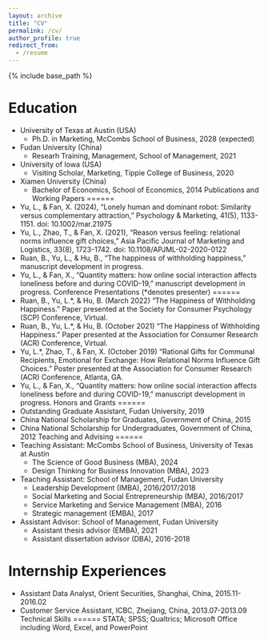 ```yaml
---
layout: archive
title: "CV"
permalink: /cv/
author_profile: true
redirect_from:
  - /resume
---
```


{% include base_path %}

Education
======
* University of Texas at Austin (USA)
  * Ph.D. in Marketing, McCombs School of Business, 2028 (expected)
* Fudan University (China)
  * Researh Training, Management, School of Management, 2021
* University of Iowa (USA)
  * Visiting Scholar, Marketing, Tippie College of Business, 2020
* Xiamen University (China)
  * Bachelor of Economics, School of Economics, 2014
Publications and Working Papers
======
* Yu, L., & Fan, X. (2024), “Lonely human and dominant robot: Similarity versus
  complementary attraction,” Psychology & Marketing, 41(5), 1133-1151. doi:
  10.1002/mar.21975
* Yu, L., Zhao, T., & Fan, X. (2021), “Reason versus feeling: relational norms influence
  gift choices,” Asia Pacific Journal of Marketing and Logistics, 33(8), 1723-1742. doi:
  10.1108/APJML-02-2020-0122
* Ruan, B., Yu, L., & Hu, B., “The happiness of withholding happiness,” manuscript
  development in progress.
* Yu, L., & Fan, X., “Quantity matters: how online social interaction affects loneliness
  before and during COVID-19,” manuscript development in progress.
Conference Presentations (*denotes presenter)
======
* Ruan, B., Yu, L.*, & Hu, B. (March 2022) “The Happiness of Withholding Happiness.”
  Paper presented at the Society for Consumer Psychology (SCP) Conference, Virtual.
* Ruan, B., Yu, L.*, & Hu, B. (October 2021) “The Happiness of Withholding Happiness.”
  Paper presented at the Association for Consumer Research (ACR) Conference, Virtual.
* Yu, L.*, Zhao, T., & Fan, X. (October 2019) “Rational Gifts for Communal Recipients,
  Emotional for Exchange: How Relational Norms Influence Gift Choices.” Poster presented
  at the Association for Consumer Research (ACR) Conference, Atlanta, GA.
* Yu, L., & Fan, X., “Quantity matters: how online social interaction affects loneliness
  before and during COVID-19,” manuscript development in progress.
Honors and Grants
======
* Outstanding Graduate Assistant, Fudan University, 2019
* China National Scholarship for Graduates, Government of China, 2015
* China National Scholarship for Undergraduates, Government of China, 2012
Teaching and Advising
======
* Teaching Assistant: McCombs School of Business, University of Texas at Austin
  * The Science of Good Business (MBA), 2024
  * Design Thinking for Business Innovation (MBA), 2023
* Teaching Assistant: School of Management, Fudan University
  * Leadership Development (IMBA), 2016/2017/2018
  * Social Marketing and Social Entrepreneurship (MBA), 2016/2017
  * Service Marketing and Service Management (MBA), 2016
  * Strategic management (EMBA), 2017
* Assistant Advisor: School of Management, Fudan University
  * Assistant thesis advisor (EMBA), 2021
  * Assistant dissertation advisor (DBA), 2016-2018
 
Internship Experiences
======
* Assistant Data Analyst, Orient Securities, Shanghai, China, 2015.11-2016.02
* Customer Service Assistant, ICBC, Zhejiang, China, 2013.07-2013.09
Technical Skills
======
  STATA; SPSS; Qualtrics; Microsoft Office including Word, Excel, and PowerPoint
